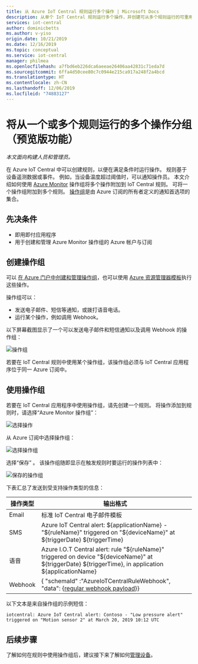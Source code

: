 ```yaml
---
title: 从 Azure IoT Central 规则运行多个操作 | Microsoft Docs
description: 从单个 IoT Central 规则运行多个操作，并创建可从多个规则运行的可重用操作组。
services: iot-central
author: dominicbetts
ms.author: v-yiso
origin.date: 10/21/2019
ms.date: 12/16/2019
ms.topic: conceptual
ms.service: iot-central
manager: philmea
ms.openlocfilehash: a7fbd6eb226dca6aeeae26406aa42831c71eda7d
ms.sourcegitcommit: 6ffa4d50cee80c7c0944e215ca917a248f2a4bcd
ms.translationtype: HT
ms.contentlocale: zh-CN
ms.lasthandoff: 12/06/2019
ms.locfileid: "74883127"
---
```

# <a name="group-multiple-actions-to-run-from-one-or-more-rules-preview-features"></a>将从一个或多个规则运行的多个操作分组（预览版功能）

*本文面向构建人员和管理员。*

在 Azure IoT Central 中可以创建规则，以便在满足条件时运行操作。 规则基于设备遥测数据或事件。 例如，当设备温度超过阈值时，可以通知操作员。 本文介绍如何使用 [Azure Monitor](../../azure-monitor/overview.md) 操作组将多个操作附加到 IoT Central 规则。  可将一个操作组附加到多个规则。 [操作组](../../azure-monitor/platform/action-groups.md)是由 Azure 订阅的所有者定义的通知首选项的集合。

## <a name="prerequisites"></a>先决条件

- 即用即付应用程序
- 用于创建和管理 Azure Monitor 操作组的 Azure 帐户与订阅

## <a name="create-action-groups"></a>创建操作组

可以 [在 Azure 门户中创建和管理操作组](../../azure-monitor/platform/action-groups.md)，也可以使用 [Azure 资源管理器模板](../../azure-monitor/platform/action-groups-create-resource-manager-template.md)执行这些操作。

操作组可以：

- 发送电子邮件、短信等通知，或拨打语音电话。
- 运行某个操作，例如调用 Webhook。

以下屏幕截图显示了一个可以发送电子邮件和短信通知以及调用 Webhook 的操作组：

![操作组](media/howto-use-action-groups/actiongroup.png)

若要在 IoT Central 规则中使用某个操作组，该操作组必须与 IoT Central 应用程序位于同一 Azure 订阅中。

## <a name="use-an-action-group"></a>使用操作组

若要在 IoT Central 应用程序中使用操作组，请先创建一个规则。 将操作添加到规则时，请选择“Azure Monitor 操作组”： 

![选择操作](media/howto-use-action-groups/chooseaction.png)

从 Azure 订阅中选择操作组：

![选择操作组](media/howto-use-action-groups/chooseactiongroup.png)

选择“保存”  。 该操作组随即显示在触发规则时要运行的操作列表中：

![保存的操作组](media/howto-use-action-groups/savedactiongroup.png)

下表汇总了发送到受支持操作类型的信息：

| 操作类型 | 输出格式 |
| ----------- | -------------- |
| Email       | 标准 IoT Central 电子邮件模板 |
| SMS         | Azure IoT Central alert: ${applicationName} - "${ruleName}" triggered on "${deviceName}" at ${triggerDate} ${triggerTime} |
| 语音       | Azure I.O.T Central alert: rule "${ruleName}" triggered on device "${deviceName}" at ${triggerDate} ${triggerTime}, in application ${applicationName} |
| Webhook     | { "schemaId" :"AzureIoTCentralRuleWebhook", "data": {[regular webhook payload](howto-create-webhooks.md#payload)}} |

以下文本是来自操作组的示例短信：

`iotcentral: Azure IoT Central alert: Contoso - "Low pressure alert" triggered on "Motion sensor 2" at March 20, 2019 10:12 UTC`

## <a name="next-steps"></a>后续步骤

了解如何在规则中使用操作组后，建议接下来了解如何[管理设备](howto-manage-devices.md)。
